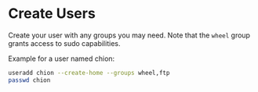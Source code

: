 # Create Users

Create your user with any groups you may need. 
Note that the `wheel` group grants access to sudo capabilities.

Example for a user named chion:

```sh
useradd chion --create-home --groups wheel,ftp
passwd chion
```
